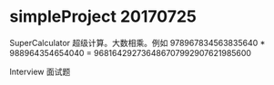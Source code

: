 # simpleProject 20170725
SuperCalculator 超级计算。大数相乘。例如 978967834563835640 * 988964354654040 = 968164292736486707992907621985600

Interview 面试题
